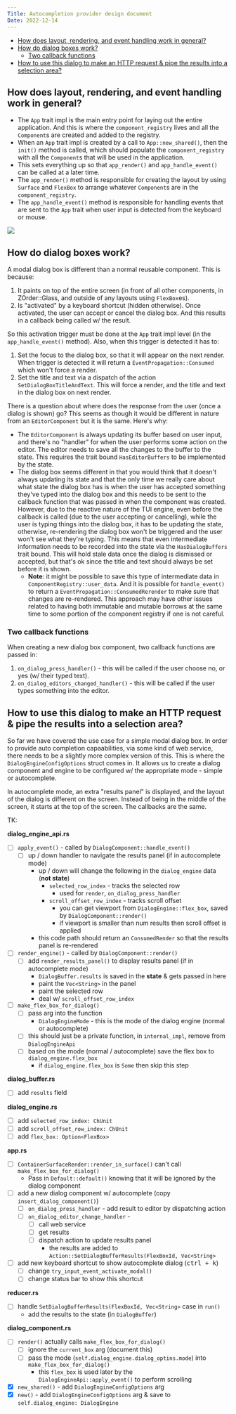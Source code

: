 ```yaml
---
Title: Autocompletion provider design document
Date: 2022-12-14
---
```


<!-- TOC -->

- [How does layout, rendering, and event handling work in general?](#how-does-layout-rendering-and-event-handling-work-in-general)
- [How do dialog boxes work?](#how-do-dialog-boxes-work)
  - [Two callback functions](#two-callback-functions)
- [How to use this dialog to make an HTTP request & pipe the results into a selection area?](#how-to-use-this-dialog-to-make-an-http-request--pipe-the-results-into-a-selection-area)

<!-- /TOC -->

## How does layout, rendering, and event handling work in general?
<a id="markdown-how-does-layout%2C-rendering%2C-and-event-handling-work-in-general%3F" name="how-does-layout%2C-rendering%2C-and-event-handling-work-in-general%3F"></a>


- The `App` trait impl is the main entry point for laying out the entire application. And this is
  where the `component_registry` lives and all the `Component`s are created and added to the
  registry.
- When an `App` trait impl is created by a call to `App::new_shared()`, then the `init()` method is
  called, which should populate the `component_registry` with all the `Component`s that will be used
  in the application.
- This sets everything up so that `app_render()` and `app_handle_event()` can be called at a later
  time.
- The `app_render()` method is responsible for creating the layout by using `Surface` and `FlexBox`
  to arrange whatever `Component`s are in the `component_registry`.
- The `app_handle_event()` method is responsible for handling events that are sent to the `App`
  trait when user input is detected from the keyboard or mouse.

![](https://raw.githubusercontent.com/r3bl-org/r3bl_rs_utils/main/docs/memory-architecture.drawio.svg)

## How do dialog boxes work?
<a id="markdown-how-do-dialog-boxes-work%3F" name="how-do-dialog-boxes-work%3F"></a>


A modal dialog box is different than a normal reusable component. This is because:

1. It paints on top of the entire screen (in front of all other components, in ZOrder::Glass, and
   outside of any layouts using `FlexBox`es).
2. Is "activated" by a keyboard shortcut (hidden otherwise). Once activated, the user can accept or
   cancel the dialog box. And this results in a callback being called w/ the result.

So this activation trigger must be done at the `App` trait impl level (in the `app_handle_event()`
method). Also, when this trigger is detected it has to:

1. Set the focus to the dialog box, so that it will appear on the next render. When trigger is
   detected it will return a `EventPropagation::Consumed` which won't force a render.
2. Set the title and text via a dispatch of the action `SetDialogBoxTitleAndText`. This will force a
   render, and the title and text in the dialog box on next render.

There is a question about where does the response from the user (once a dialog is shown) go? This
seems as though it would be different in nature from an `EditorComponent` but it is the same. Here's
why:

- The `EditorComponent` is always updating its buffer based on user input, and there's no "handler"
  for when the user performs some action on the editor. The editor needs to save all the changes to
  the buffer to the state. This requires the trait bound `HasEditorBuffers` to be implemented by the
  state.
- The dialog box seems different in that you would think that it doesn't always updating its state
  and that the only time we really care about what state the dialog box has is when the user has
  accepted something they've typed into the dialog box and this needs to be sent to the callback
  function that was passed in when the component was created. However, due to the reactive nature of
  the TUI engine, even before the callback is called (due to the user accepting or cancelling),
  while the user is typing things into the dialog box, it has to be updating the state, otherwise,
  re-rendering the dialog box won't be triggered and the user won't see what they're typing. This
  means that even intermediate information needs to be recorded into the state via the
  `HasDialogBuffers` trait bound. This will hold stale data once the dialog is dismissed or
  accepted, but that's ok since the title and text should always be set before it is shown.
  - **Note**: it might be possible to save this type of intermediate data in
    `ComponentRegistry::user_data`. And it is possible for `handle_event()` to return a
    `EventPropagation::ConsumedRerender` to make sure that changes are re-rendered. This approach
    may have other issues related to having both immutable and mutable borrows at the same time to
    some portion of the component registry if one is not careful.

### Two callback functions
<a id="markdown-two-callback-functions" name="two-callback-functions"></a>


When creating a new dialog box component, two callback functions are passed in:

1. `on_dialog_press_handler()` - this will be called if the user choose no, or yes (w/ their typed
   text).
2. `on_dialog_editors_changed_handler()` - this will be called if the user types something into the
   editor.

## How to use this dialog to make an HTTP request & pipe the results into a selection area?
<a id="markdown-how-to-use-this-dialog-to-make-an-http-request-%26-pipe-the-results-into-a-selection-area%3F" name="how-to-use-this-dialog-to-make-an-http-request-%26-pipe-the-results-into-a-selection-area%3F"></a>


So far we have covered the use case for a simple modal dialog box. In order to provide auto
completion capaabilities, via some kind of web service, there needs to be a slightly more complex
version of this. This is where the `DialogEngineConfigOptions` struct comes in. It allows us to
create a dialog component and engine to be configured w/ the appropriate mode - simple or
autocomplete.

In autocomplete mode, an extra "results panel" is displayed, and the layout of the dialog is
different on the screen. Instead of being in the middle of the screen, it starts at the top of the
screen. The callbacks are the same.

TK:

**dialog_engine_api.rs**

- [ ] `apply_event()` - called by `DialogComponent::handle_event()`
  - [ ] up / down handler to navigate the results panel (if in autocomplete mode)
    - up / down will change the following in the `dialog_engine` data (**not state**)
      - `selected_row_index` - tracks the selected row
        - used for `render`, `on_dialog_press_handler`
      - `scroll_offset_row_index` - tracks scroll offset
        - you can get viewport from `DialogEngine::flex_box`, saved by `DialogComponent::render()`
        - if viewport is smaller than num results then scroll offset is applied
    - this code path should return an `ConsumedRender` so that the results panel is re-rendered
- [ ] `render_engine()` - called by `DialogComponent::render()`
  - [ ] add `render_results_panel()` to display results panel (if in autocomplete mode)
    - `DialogBuffer.results` is saved in the **state** & gets passed in here
    - paint the `Vec<String>` in the panel
    - paint the selected row
    - deal w/ `scroll_offset_row_index`
- [ ] `make_flex_box_for_dialog()`
  - [ ] pass arg into the function
    - `DialogEngineMode` - this is the mode of the dialog engine (normal or autocomplete)
  - [ ] this should just be a private function, in `internal_impl`, remove from `DialogEngineApi`
  - [ ] based on the mode (normal / autocomplete) save the flex box to `dialog_engine.flex_box`
    - if `dialog_engine.flex_box` is `Some` then skip this step

**dialog_buffer.rs**

- [ ] add `results` field

**dialog_engine.rs**

- [ ] add `selected_row_index: ChUnit`
- [ ] add `scroll_offset_row_index: ChUnit`
- [ ] add `flex_box: Option<FlexBox>`

**app.rs**

- [ ] `ContainerSurfaceRender::render_in_surface()` can't call `make_flex_box_for_dialog()`
  - Pass in `Default::default()` knowing that it will be ignored by the dialog component
- [ ] add a new dialog component w/ autocomplete (copy `insert_dialog_component()`)
  - [ ] `on_dialog_press_handler` - add result to editor by dispatching action
  - [ ] `on_dialog_editor_change_handler` -
    - [ ] call web service
    - [ ] get results
    - [ ] dispatch action to update results panel
      - the results are added to `Action::SetDialogBufferResults(FlexBoxId, Vec<String>`
- [ ] add new keyboard shortcut to show autocomplete dialog (<kbd>ctrl + k</kbd>)
  - [ ] change `try_input_event_activate_modal()`
  - [ ] change status bar to show this shortcut

**reducer.rs**

- [ ] handle `SetDialogBufferResults(FlexBoxId, Vec<String>` case in `run()`
  - add the results to the state (in `DialogBuffer`)

**dialog_component.rs**

- [ ] `render()` actually calls `make_flex_box_for_dialog()`
  - [ ] ignore the `current_box` arg (document this)
  - [ ] pass the mode (`self.dialog_engine.dialog_optins.mode`) into `make_flex_box_for_dialog()`
    - this `flex_box` is used later by the `DialogEngineApi::apply_event()` to perform scrolling
- [x] `new_shared()` - add `DialogEngineConfigOptions` arg
- [x] `new()` - add `DialogEngineConfigOptions` arg & save to `self.dialog_engine: DialogEngine`
